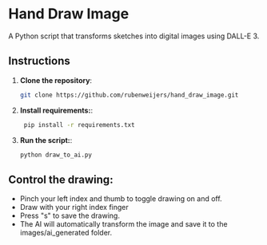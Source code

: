# Hand Draw Image

A Python script that transforms sketches into digital images using DALL-E 3.

## Instructions

1. **Clone the repository**:
   ```bash
   git clone https://github.com/rubenweijers/hand_draw_image.git

2. **Install requirements:**:
   ```bash
    pip install -r requirements.txt

3. **Run the script:**:
   ```bash
   python draw_to_ai.py

## Control the drawing:
- Pinch your left index and thumb to toggle drawing on and off.
- Draw with your right index finger
- Press "s" to save the drawing.
- The AI will automatically transform the image and save it to the images/ai_generated folder.
